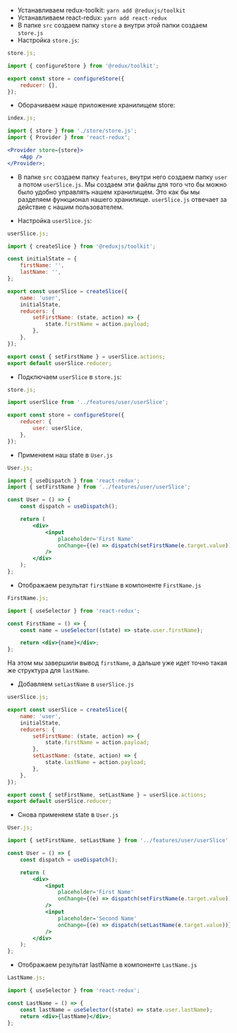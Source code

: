 - Устанавливаем redux-toolkit: `yarn add @reduxjs/toolkit`
- Устанавливаем react-redux: `yarn add react-redux`
- В папке `src` создаем папку `store` а внутри этой папки создаем `store.js`
- Настройка `store.js`:

```jsx
store.js;

import { configureStore } from '@redux/toolkit';

export const store = configureStore({
	reducer: {},
});
```

- Оборачиваем наше приложение хранилищем store:

```jsx
index.js;

import { store } from './store/store.js';
import { Provider } from 'react-redux';

<Provider store={store}>
	<App />
</Provider>;
```

- В папке `src` создаем папку `features`, внутри него создаем папку `user` а потом `userSlice.js`. Мы создаем эти файлы для того что бы можно было удобно управлять нашем хранилищем. Это как бы мы разделяем функционал нашего хранилище. `userSlice.js` отвечает за действие с нашим пользователем.

- Настройка `userSlice.js`:

```jsx
userSlice.js;

import { createSlice } from '@reduxjs/toolkit';

const initialState = {
	firstName: '',
	lastName: '',
};

export const userSlice = createSlice({
	name: 'user',
	initialState,
	reducers: {
		setFirstName: (state, action) => {
			state.firstName = action.payload;
		},
	},
});

export const { setFirstName } = userSlice.actions;
export default userSlice.reducer;
```

- Подключаем `userSlice` в `store.js`:

```jsx
store.js;

import userSlice from '../features/user/userSlice';

export const store = configureStore({
	reducer: {
		user: userSlice,
	},
});
```

- Применяем наш state в `User.js`

```jsx
User.js;

import { useDispatch } from 'react-redux';
import { setFirstName } from '../features/user/userSlice';

const User = () => {
	const dispatch = useDispatch();

	return (
		<div>
			<input
				placeholder='First Name'
				onChange={(e) => dispatch(setFirstName(e.target.value))}
			/>
		</div>
	);
};
```

- Отображаем результат `firstName` в компоненте `FirstName.js`

```jsx
FirstName.js;

import { useSelector } from 'react-redux';

const FirstName = () => {
	const name = useSelector((state) => state.user.firstName);

	return <div>{name}</div>;
};
```

На этом мы завершили вывод `firstName`, а дальше уже идет точно такая же структура для `lastName`.

- Добавляем `setLastName` в `userSlice.js`

```jsx
userSlice.js;

export const userSlice = createSlice({
	name: 'user',
	initialState,
	reducers: {
		setFirstName: (state, action) => {
			state.firstName = action.payload;
		},
		setLastName: (state, action) => {
			state.lastName = action.payload;
		},
	},
});

export const { setFirstName, setLastName } = userSlice.actions;
export default userSlice.reducer;
```

- Снова применяем state в `User.js`

```jsx
User.js;

import { setFirstName, setLastName } from '../features/user/userSlice';

const User = () => {
	const dispatch = useDispatch();

	return (
		<div>
			<input
				placeholder='First Name'
				onChange={(e) => dispatch(setFirstName(e.target.value))}
			/>
			<input
				placeholder='Second Name'
				onChange={(e) => dispatch(setLastName(e.target.value))}
			/>
		</div>
	);
};
```

- Отображаем результат lastName в компоненте `LastName.js`

```jsx
LastName.js;

import { useSelector } from 'react-redux';

const LastName = () => {
	const lastName = useSelector((state) => state.user.lastName);
	return <div>{lastName}</div>;
};
```
